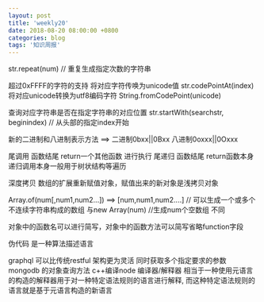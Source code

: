 ```yaml
---
layout: post
title: 'weekly20'
date: 2018-08-20 08:00:00 +0800
categories: blog
tags: '知识周报'
---
```


str.repeat(num) // 重复生成指定次数的字符串

超过0xFFFF的字符的支持 将对应字符传唤为unicode值 str.codePointAt(index) 
                      将对应unicode转换为utf8编码字符 String.fromCodePoint(unicode)

查询对应字符串是否在指定字符串的对应位置 str.startWith(searchstr, beginindex) // 从头部的指定index开始

新的二进制和八进制表示方法 ==> 二进制0bxx||0Bxx  八进制0oxxx||0Oxxx

尾调用 函数结尾 return一个其他函数 进行执行
尾递归 函数结尾 return函数本身 递归调用本身一般用于树状结构等遍历

深度拷贝 数组的扩展重新赋值对象，赋值出来的新对象是浅拷贝对象

Array.of(num[,num1,num2...]) ==> [num,num1,num2....] // 可以生成一个或多个不连续字符串构成的数组 与new Array(num) //生成num个空数组 不同

对象中的函数名可以进行简写，对象中的函数方法可以简写省略function字段

伪代码 是一种算法描述语言

graphql 可以比传统restful 架构更为灵活 同时获取多个指定要求的参数
mongodb 的对象查询方法 
c++编译node 编译器/解释器 相当于一种使用元语言的构造的解释器用于对一种特定语法规则的语言进行解释, 而这种特定语法规则的语言就是基于元语言构造的新语言